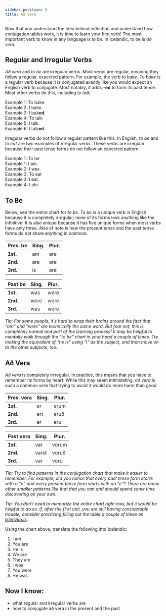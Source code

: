 ```yaml
---
sidebar_position: 5
title: Að Vera
---
```


Now that you understand the idea behind inflection and understand how conjugation tables work, it is time to learn your first verb! The most important verb to know in any language is *to be*. In Icelandic, to be is *að vera*. 

## Regular and Irregular Verbs

*Að vera* and *to be* are irregular verbs. Most verbs are regular, meaning they follow a regular, expected pattern. For example, the verb *to bake*. *To bake* is a regular verb because it is conjugated exactly like you would expect an English verb to conjugate. Most notably, it adds **-ed** to form its past tense. Most other verbs do this, including *to talk*.

Example 1: To bake \
Example 2: I bake. \
Example 3: I bak**ed**. \
Example 4: To talk \
Example 5: I talk.\
Example 6: I talk**ed**.

Irregular verbs do not follow a regular pattern like this. In English, *to be* and *to eat* are two examples of irregular verbs. These verbs are irregular because their past tense forms do not follow an expected pattern. 

Example 1: To be \
Example 1: I am. \
Example 2: I was. \
Example 3: To eat \
Example 3: I eat. \
Example 4: I ate. 

## To  Be
Below, see the entire chart for *to be.* *To be* is a unique verb in English because it is completely irregular; none of its forms look anything like the infinitive! It is also unique because it has five unique forms when most verbs have only three. Also of note is how the present tense and the past tense forms do not share anything in common. 

| Pres. be | **Sing.** | **Plur.** |
|----------|-----------|-----------|
| **1st.** | am        | are       |
| **2nd.** | are       | are       |
| **3rd.** | is        | are       |

| Past be  | **Sing.** | **Plur.** |
|----------|-----------|-----------|
| **1st.** | was       | were      |
| **2nd.** | were      | were      |
| **3rd.** | was       | were      |

*Tip: For some people, it's hard to wrap their brains around the fact that "am" and "were" are technically the same word. But fear not; this is completely normal and part of the learning process! It may be helpful to mentally walk through the "to be" chart in your head a couple of times. Try making the equivalent of "he is" using "I" as the subject, and then move on to the other subjects, too.*

## Að Vera

*Að vera* is completely irrregular. In practice, this means that you have to remember its forms by heart. While this may seem intimidating, *að vera* is such a common verb that trying to avoid it would do more harm than good. 

| Pres. vera | **Sing.** | **Plur.** |
|------------|-----------|-----------|
| **1st.**   | er        | erum      |
| **2nd.**   | ert       | eruð      |
| **3rd.**   | er        | eru      |

| Past vera | **Sing.** | **Plur.** |
|------------|-----------|-----------|
| **1st.**   | var       | vorum     |
| **2nd.**   | varst     | voruð     |
| **3rd.**   | var       | voru      |

*Tip: Try to find patterns in the conjugation chart that make it easier to remember. For example, did you notice that every past tense form starts with a "v" and every present tense form starts with an "e"? There are many other smaller patterns like that that you can and should spend some time discovering on your own.*

*Tip: You don't need to memorize the entire chart right now, but it would be helpful to do so. If, after the first unit, you are still having considerable trouble, consider practicing filling out the table a couple of times on [Íslenzka.is](https://islenzka.is/aefingar/leita.html)*.

Using the chart above, translate the following into Icelandic:
1. I am
2. You are 
3. He is  
4. We are
5. They are
6. I was
7. You were
8. He was

## Now I know:
- what regular and irregular verbs are
- how to conjugate að vera in the present and the past

